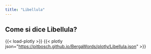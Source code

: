 ```yaml
---
title: "Libellula"
---
```


## Come si dice Libellula?

{{< load-plotly >}}
{{< plotly json="https://pitbosch.github.io/BergaWords/plotly/Libellula.json" >}}